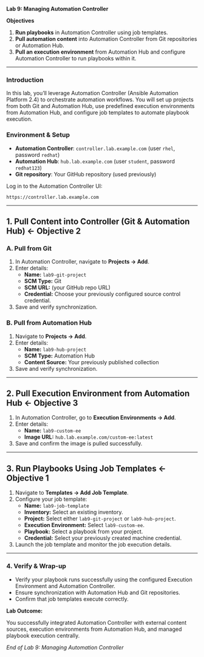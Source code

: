 **Lab 9: Managing Automation Controller**

**Objectives**

1. **Run playbooks** in Automation Controller using job templates.
2. **Pull automation content** into Automation Controller from Git repositories or Automation Hub.
3. **Pull an execution environment** from Automation Hub and configure Automation Controller to run playbooks within it.

---

### Introduction

In this lab, you’ll leverage Automation Controller (Ansible Automation Platform 2.4) to orchestrate automation workflows. You will set up projects from both Git and Automation Hub, use predefined execution environments from Automation Hub, and configure job templates to automate playbook execution.

### Environment & Setup

- **Automation Controller**: `controller.lab.example.com` (user `rhel`, password `redhat`)
- **Automation Hub**: `hub.lab.example.com` (user `student`, password `redhat123`)
- **Git repository**: Your GitHub repository (used previously)

Log in to the Automation Controller UI:

```
https://controller.lab.example.com
```

---

## 1. Pull Content into Controller (Git & Automation Hub) ← Objective 2

### A. Pull from Git

1. In Automation Controller, navigate to **Projects → Add**.
2. Enter details:
   - **Name:** `lab9-git-project`
   - **SCM Type:** Git
   - **SCM URL:** (your GitHub repo URL)
   - **Credential:** Choose your previously configured source control credential.
3. Save and verify synchronization.

### B. Pull from Automation Hub

1. Navigate to **Projects → Add**.
2. Enter details:
   - **Name:** `lab9-hub-project`
   - **SCM Type:** Automation Hub
   - **Content Source:** Your previously published collection
3. Save and verify synchronization.

---

## 2. Pull Execution Environment from Automation Hub ← Objective 3

1. In Automation Controller, go to **Execution Environments → Add**.
2. Enter details:
   - **Name:** `lab9-custom-ee`
   - **Image URL:** `hub.lab.example.com/custom-ee:latest`
3. Save and confirm the image is pulled successfully.

---

## 3. Run Playbooks Using Job Templates ← Objective 1

1. Navigate to **Templates → Add Job Template**.
2. Configure your job template:
   - **Name:** `lab9-job-template`
   - **Inventory:** Select an existing inventory.
   - **Project:** Select either `lab9-git-project` or `lab9-hub-project`.
   - **Execution Environment:** Select `lab9-custom-ee`.
   - **Playbook:** Select a playbook from your project.
   - **Credential:** Select your previously created machine credential.
3. Launch the job template and monitor the job execution details.

---

### 4. Verify & Wrap-up

- Verify your playbook runs successfully using the configured Execution Environment and Automation Controller.
- Ensure synchronization with Automation Hub and Git repositories.
- Confirm that job templates execute correctly.

**Lab Outcome:**

You successfully integrated Automation Controller with external content sources, execution environments from Automation Hub, and managed playbook execution centrally.

*End of Lab 9: Managing Automation Controller*
